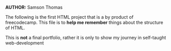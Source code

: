 **AUTHOR:** Samson Thomas

The following is the first HTML project that is a by product of freecodecamp. 
This file is to **help me remember** things about the structure of HTML. 

This is **not** a final portfolio, rather it is only to show my journey in self-taught web-development
